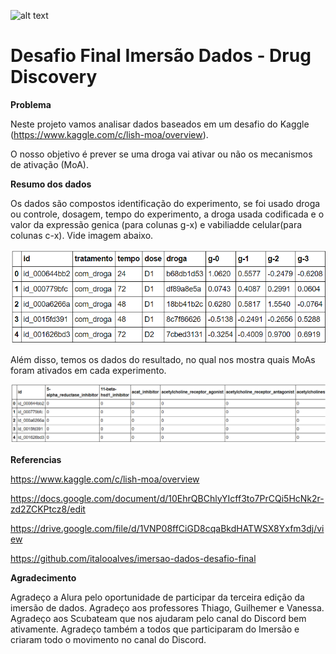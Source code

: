 
![alt text](https://github.com/italooalves/imersao-dados-desafio-final/blob/main/imagem1.png?raw=true)

# Desafio Final Imersão Dados - Drug Discovery

**Problema**

Neste projeto vamos analisar dados baseados em um desafio do Kaggle (https://www.kaggle.com/c/lish-moa/overview). 

O nosso objetivo é prever se uma droga vai ativar ou não os mecanismos de ativação (MoA). 

**Resumo dos dados** 

Os dados são compostos identificação do experimento, se foi usado droga ou controle, dosagem, tempo do experimento, a droga usada codificada e o valor da expressão genica (para colunas g-x) e vabiliadde celular(para colunas c-x). Vide imagem abaixo.

![alt text](https://github.com/italooalves/imersao-dados-desafio-final/blob/main/base_experimentos.png?raw=true)

Além disso, temos os dados do resultado, no qual nos mostra quais MoAs foram ativados em cada experimento.

![alt text](https://github.com/italooalves/imersao-dados-desafio-final/blob/main/base_resultado.png?raw=true)

**Referencias**

https://www.kaggle.com/c/lish-moa/overview

https://docs.google.com/document/d/10EhrQBChlyYIcff3to7PrCQi5HcNk2r-zd2ZCKPtcz8/edit

https://drive.google.com/file/d/1VNP08ffCiGD8cqaBkdHATWSX8Yxfm3dj/view

https://github.com/italooalves/imersao-dados-desafio-final

**Agradecimento**

Agradeço a Alura pelo oportunidade de participar da terceira edição da imersão de dados.
Agradeço aos professores Thiago, Guilhemer e Vanessa.
Agradeço aos Scubateam que nos ajudaram pelo canal do Discord bem ativamente.
Agradeço também a todos que participaram do Imersão e criaram todo o movimento no canal do Discord.
